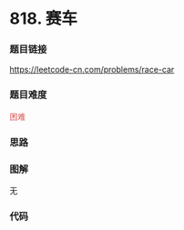 # 818. 赛车

### 题目链接

https://leetcode-cn.com/problems/race-car

### 题目难度

<font color=#D9534F>困难</font>

### 思路



### 图解

无

### 代码

```python
```